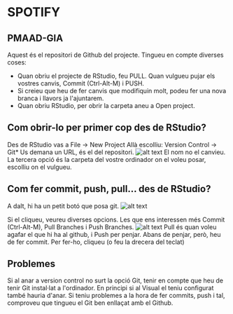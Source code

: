 # SPOTIFY
## PMAAD-GIA

Aquest és el repositori de Github del projecte. Tingueu en compte diverses coses:

- Quan obriu el projecte de RStudio, feu PULL. Quan vulgueu pujar els vostres canvis, Commit (Ctrl-Alt-M) i PUSH.
- Si creieu que heu de fer canvis que modifiquin molt, podeu fer una nova branca i llavors ja l'ajuntarem.
- Quan obriu RStudio, per obrir la carpeta aneu a Open project.

## Com obrir-lo per primer cop des de RStudio?
Des de RStudio vas a File -> New Project
Allà escolliu: Version Control -> Git*
Us demana un URL, és el del repositori.
![alt text](https://github.com/pauhidalgoo/PMAAD_GIA/blob/main/Media/url.png?raw=true)
El nom no el canvieu.
La tercera opció és la carpeta del vostre ordinador on el voleu posar, escolliu on el vulgueu.

## Com fer commit, push, pull... des de RStudio?
A dalt, hi ha un petit botó que posa git.
![alt text](https://github.com/pauhidalgoo/PMAAD_GIA/blob/main/Media/botogit.png?raw=true)

Si el cliqueu, veureu diverses opcions. Les que ens interessen més Commit (Ctrl-Alt-M), Pull Branches i Push Branches.
![alt text](https://github.com/pauhidalgoo/PMAAD_GIA/blob/main/Media/llistagit.png?raw=true)
Pull és quan voleu agafar el que hi ha al github, i Push per penjar. Abans de penjar, però, heu de fer commit. Per fer-ho, cliqueu (o feu la drecera del teclat)

## Problemes
Si al anar a version control no surt la opció Git, tenir en compte que heu de tenir Git instal·lat a l'ordinador. En principi si al Visual el teniu configurat també hauria d'anar.
Si teniu problemes a la hora de fer commits, push i tal, comproveu que tingueu el Git ben enllaçat amb el Github.
